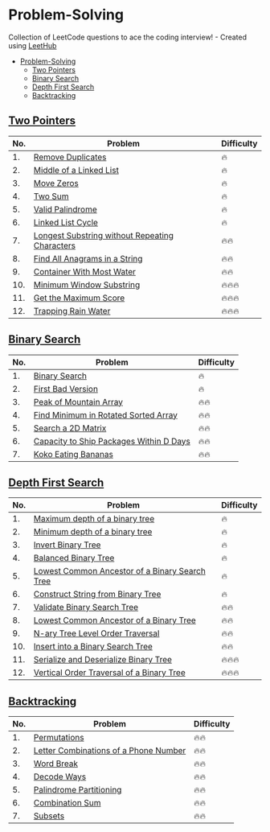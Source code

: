 # Problem-Solving
Collection of LeetCode questions to ace the coding interview! - Created using [LeetHub](https://github.com/QasimWani/LeetHub)

- [Problem-Solving](#problem-solving)
  - [Two Pointers](#two-pointers)
  - [Binary Search](#binary-search)
  - [Depth First Search](#depth-first-search)
  - [Backtracking](#backtracking)


## [Two Pointers](https://github.com/kk5190/Problem-Solving/tree/main/Two%20Pointers)

| No. | Problem      | Difficulty |
| --- | ----------- | ----------- |
| 1.  | [Remove Duplicates](https://github.com/kk5190/Problem-Solving/tree/main/Two%20Pointers/26-remove-duplicates-from-sorted-array) | :fire: |
| 2.  | [Middle of a Linked List](https://github.com/kk5190/Problem-Solving/tree/main/Two%20Pointers/876-middle-of-the-linked-list) | :fire: |
| 3.  | [Move Zeros](https://github.com/kk5190/Problem-Solving/tree/main/Two%20Pointers/283-move-zeroes) | :fire: |
| 4.  | [Two Sum](https://github.com/kk5190/Problem-Solving/tree/main/Two%20Pointers/1-two-sum) | :fire: |
| 5.  | [Valid Palindrome](https://github.com/kk5190/Problem-Solving/tree/main/Two%20Pointers/125-valid-palindrome) | :fire: |
| 6.  | [Linked List Cycle](https://github.com/kk5190/Problem-Solving/tree/main/Two%20Pointers/141-linked-list-cycle) | :fire: |
| 7.  | [Longest Substring without Repeating Characters](https://github.com/kk5190/Problem-Solving/tree/main/Two%20Pointers/3-longest-substring-without-repeating-characters) | :fire::fire: |
| 8.  | [Find All Anagrams in a String](https://github.com/kk5190/Problem-Solving/tree/main/Two%20Pointers/438-find-all-anagrams-in-a-string) | :fire::fire: |
| 9.  | [Container With Most Water](https://github.com/kk5190/Problem-Solving/tree/main/Two%20Pointers/11-container-with-most-water) | :fire::fire: |
| 10. | [Minimum Window Substring](https://github.com/kk5190/Problem-Solving/tree/main/Two%20Pointers/76-minimum-window-substring) | :fire::fire::fire: |
| 11. | [Get the Maximum Score](https://github.com/kk5190/Problem-Solving/tree/main/Two%20Pointers/1537-get-the-maximum-score) | :fire::fire::fire: |
| 12. | [Trapping Rain Water](https://github.com/kk5190/Problem-Solving/tree/main/Two%20Pointers/42-trapping-rain-water) | :fire::fire::fire: |


## [Binary Search](https://github.com/kk5190/Problem-Solving/tree/main/Binary%20Search)

| No. | Problem      | Difficulty |
| --- | ----------- | ----------- |
| 1.  |[Binary Search](https://github.com/kk5190/Problem-Solving/tree/main/Binary%20Search/704-binary-search)|:fire:|
| 2.  |[First Bad Version](https://github.com/kk5190/Problem-Solving/tree/main/Binary%20Search/278-first-bad-version)|:fire:|
| 3.  |[Peak of Mountain Array](https://github.com/kk5190/Problem-Solving/tree/main/Binary%20Search/852-peak-index-in-a-mountain-array)|:fire::fire:|
| 4.  |[Find Minimum in Rotated Sorted Array](https://github.com/kk5190/Problem-Solving/tree/main/Binary%20Search/153-find-minimum-in-rotated-sorted-array)|:fire::fire:|
| 5.  |[Search a 2D Matrix](https://github.com/kk5190/Problem-Solving/tree/main/Binary%20Search/74-search-a-2d-matrix)|:fire::fire:|
| 6.  |[Capacity to Ship Packages Within D Days](https://github.com/kk5190/Problem-Solving/tree/main/Binary%20Search/1011-capacity-to-ship-packages-within-d-days)|:fire::fire:|
| 7.  |[Koko Eating Bananas](https://github.com/kk5190/Problem-Solving/tree/main/Binary%20Search/875-koko-eating-bananas)|:fire::fire:|

## [Depth First Search](https://github.com/kk5190/Problem-Solving/tree/main/Depth%20First%20Search)

| No. | Problem      | Difficulty |
| --- | ----------- | ----------- |
| 1.  | [Maximum depth of a binary tree](https://github.com/kk5190/Problem-Solving/tree/main/Depth%20First%20Search/104-maximum-depth-of-binary-tree)|:fire:|
| 2.  | [Minimum depth of a binary tree](https://github.com/kk5190/Problem-Solving/tree/main/Depth%20First%20Search/111-minimum-depth-of-binary-tree)|:fire:|
| 3.  | [Invert Binary Tree](https://github.com/kk5190/Problem-Solving/tree/main/Depth%20First%20Search/226-invert-binary-tree) |:fire:|
| 4.  | [Balanced Binary Tree](https://github.com/kk5190/Problem-Solving/tree/main/Depth%20First%20Search/110-balanced-binary-tree) |:fire:|
| 5.  | [Lowest Common Ancestor of a Binary Search Tree ](https://github.com/kk5190/Problem-Solving/tree/main/Depth%20First%20Search/235-lowest-common-ancestor-of-a-binary-search-tree) |:fire:|
| 6.  | [Construct String from Binary Tree ](https://github.com/kk5190/Problem-Solving/tree/main/Depth%20First%20Search/606-construct-string-from-binary-tree) |:fire:|
| 7.  | [Validate Binary Search Tree ](https://github.com/kk5190/Problem-Solving/tree/main/Depth%20First%20Search/98-validate-binary-search-tree) |:fire::fire:|
| 8.  | [Lowest Common Ancestor of a Binary Tree ](https://github.com/kk5190/Problem-Solving/tree/main/Depth%20First%20Search/236-lowest-common-ancestor-of-a-binary-tree) |:fire::fire:|
| 9.  | [N-ary Tree Level Order Traversal ](https://github.com/kk5190/Problem-Solving/tree/main/Depth%20First%20Search/429-n-ary-tree-level-order-traversal) |:fire::fire:|
| 10. | [Insert into a Binary Search Tree ](https://github.com/kk5190/Problem-Solving/tree/main/Depth%20First%20Search/701-insert-into-a-binary-search-tree) |:fire::fire:|
| 11. | [Serialize and Deserialize Binary Tree ](https://github.com/kk5190/Problem-Solving/tree/main/Depth%20First%20Search/297-serialize-and-deserialize-binary-tree) |:fire::fire::fire:|
| 12. | [Vertical Order Traversal of a Binary Tree ](https://github.com/kk5190/Problem-Solving/tree/main/Depth%20First%20Search/987-vertical-order-traversal-of-a-binary-tree) |:fire::fire::fire:|


## [Backtracking](https://github.com/kk5190/Problem-Solving/tree/main/Backtracking)

| No. | Problem      | Difficulty |
| --- | ----------- | ----------- |
| 1.  | [Permutations](https://github.com/kk5190/Problem-Solving/tree/main/Backtracking/46-permutations)|:fire::fire:|
| 2.  | [Letter Combinations of a Phone Number](https://github.com/kk5190/Problem-Solving/tree/main/Backtracking/17-letter-combinations-of-a-phone-number)|:fire::fire:|
| 3.  | [Word Break](https://github.com/kk5190/Problem-Solving/tree/main/Backtracking/139-word-break)|:fire::fire:|
| 4.  | [Decode Ways](91-decode-ways)|:fire::fire:|
| 5.  | [Palindrome Partitioning](https://github.com/kk5190/Problem-Solving/tree/main/Backtracking/131-palindrome-partitioning)|:fire::fire:|
| 6.  | [Combination Sum](https://github.com/kk5190/Problem-Solving/tree/main/Backtracking/39-combination-sum)|:fire::fire:|
| 7.  | [Subsets](https://github.com/kk5190/Problem-Solving/tree/main/Backtracking/78-subsets)|:fire::fire:|





